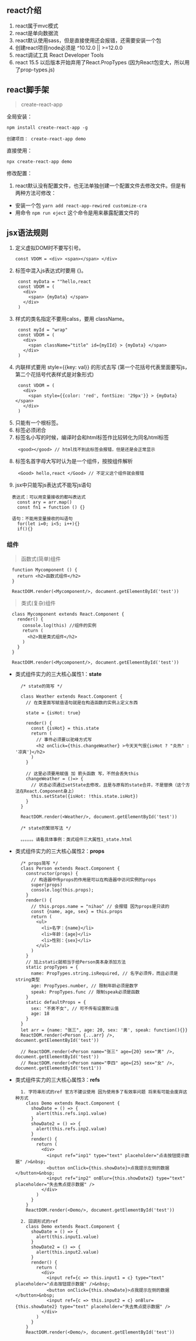 ## react介绍
1. react属于mvc模式
2. react是单向数据流
3. react默认使用sass，但是直接使用还会报错，还需要安装一个包
4. 创建react项目node必须是  ^10.12.0 || >=12.0.0
5. react调试工具 React Developer Tools
6. react 15.5 以后版本开始弃用了React.PropTypes  (因为React包变大，所以用了prop-types.js)

## react脚手架
> create-react-app

全局安装：
```
npm install create-react-app -g

创建项目： create-react-app demo
```

直接使用：
```
npx create-react-app demo
```

修改配置：
1. react默认没有配置文件，也无法单独创建一个配置文件去修改文件。但是有两种方法可修改：
  - 安装一个包 `yarn add react-app-rewired customize-cra`
  - 用命令 `npm run eject` 这个命令是用来暴露配置文件的  


## jsx语法规则
1. 定义虚拟DOM时不要写引号。
   ```
   const VDOM = <div> <span></span> </div>
   ```
2. 标签中混入js表达式时要用 {}。
   ```
    const myData = ""hello,react
    const VDOM = (
      <div>
        <span> {myData} </span>
      </div>
    )
   ```
3. 样式的类名指定不要用calss，要用 className。
   ```
    const myId = "wrap"
    const VDOM = (
      <div>
        <span className="title" id={myIId} > {myData} </span>
      </div>
    )
   ```
4. 内联样式要用 style={{key: val}} 的形式去写 (第一个花括号代表里面要写js，第二个花括号代表样式是对象形式)
   ```
    const VDOM = (
      <div>
        <span style={{color: 'red', fontSize: '29px'}} > {myData} </span>
      </div>
    )
   ```
5. 只能有一个根标签。
6. 标签必须闭合
7. 标签名小写的时候，编译时会和html标签作比较转化为同名html标签
   ```
    <good></good> // html找不到此标签会报错，但是还是会正常显示
   ```
8. 标签名首字母大写时认为是一个组件，按按组件解析
   ```
    <Good> hello,react </Good> // 不定义这个组件就会报错
   ```
9. jsx中只能写js表达式不能写js语句
  ```
    表达式：可以用变量接收的都叫表达式
      const ary = arr.map()
      const fn1 = function () {}

    语句：不能用变量接收的叫语句
      for(let i=0; i<5; i++){}
      if(){}
  ```  

### 组件
>函数式(简单)组件  
```
  function Mycomponent () {
    return <h2>函数式组件</h2>
  }

  ReactDOM.render(<Mycomponent/>, document.getElementById('test'))
```

>类式(复杂)组件  
```
  class Mycomponent extends React.Component {
    render() {
      console.log(this) //组件的实例
      return (
        <h2>我是类式组件</h2>
      )
    }
  }

  ReactDOM.render(<Mycomponent/>, document.getElementById('test'))
```
- 类式组件实力的三大核心属性1：**state**
  ```
    /* state的简写 */

    class Weather extends React.Component {
      // 在类里面写赋值语句就是在构造函数的实例上定义东西
      
      state = {isHot: true}

      render() {
        const {isHot} = this.state
        return (
          // 事件必须要以驼峰方式写
          <h2 onClick={this.changeWeather} >今天天气很{isHot ? "炎热" : '凉爽'}</h2>
        )
      }

      // 这里必须要用赋值 加 箭头函数 写，不然会丢失this
      changeWeather = ()=> {
        // 状态必须通过setState去修改，且是与原有的state合并，不是替换（这个方法在React.Component身上）
        this.setState({isHot: !this.state.isHot})
      }
    }

    ReactDOM.render(<Weather/>, document.getElementById('test'))

    /* state的繁琐写法 */

    。。。。。。请看具体事例：类式组件三大属性1_state.html

  ```
- 类式组件实力的三大核心属性2：**props**
  ```
    /* props简写 */
    class Person extends React.Component {
      constructor(props) {
        // 构造器中传props的作用是可以在构造器中访问实例的props
        super(props)
        console.log(this.props);
      }
      render() {
        // this.props.name = "nihao" // 会报错 因为props是只读的
        const {name, age, sex} = this.props
        return (
          <ul>
            <li>名字：{name}</li>
            <li>年龄：{age}</li>
            <li>性别：{sex}</li>
          </ul>
        )
      }
      // 加上static就相当于给Person类本身添加方法
      static propTypes = {
        name: PropTypes.string.isRequired, // 名字必须传，而且必须是string类型
        age: PropTypes.number, // 限制年龄必须是数字
        speak: PropTypes.func // 限制speak必须是函数
      }
      static defaultProps = {
        sex: "不男不女", // 可不传有设置默认值
        age: 18
      }
    }
    let arr = {name: "张三", age: 20, sex: '男', speak: function(){}}
    ReactDOM.render(<Person {...arr} />, document.getElementById('test'))

    // ReactDOM.render(<Person name="张三" age={20} sex="男" />, document.getElementById('test'))
    // ReactDOM.render(<Person name="李四" age={25} sex="女" />, document.getElementById('test1'))
  ```
  
- 类式组件实力的三大核心属性3：**refs**
  ```
    1. 字符串形式的ref 官方不建议使用 因为使用多了有效率问题 将来有可能会废弃这种方式
      class Demo extends React.Component {
        showDate = () => {
          alert(this.refs.inp1.value)
        }
        showDate2 = () => {
          alert(this.refs.inp2.value)
        }
        render() {
          return (
            <div>
              <input ref="inp1" type="text" placeholder="点击按钮提示数据" />&nbsp;
              <button onClick={this.showDate}>点我提示左侧的数据</button>&nbsp;
              <input ref="inp2" onBlur={this.showDate2} type="text" placeholder="失去焦点提示数据" />
            </div>
          )
        }
      }
      ReactDOM.render(<Demo/>, document.getElementById('test'))

    2. 回调形式的ref
      class Demo extends React.Component {
        showDate = () => {
          alert(this.input1.value)
        }
        showDate2 = () => {
          alert(this.input2.value)
        }
        render() {
          return (
            <div>
              <input ref={c => this.input1 = c} type="text" placeholder="点击按钮提示数据" />&nbsp;
              <button onClick={this.showDate}>点我提示左侧的数据</button>&nbsp;
              <input ref={c => this.input2 = c} onBlur={this.showDate2} type="text" placeholder="失去焦点提示数据" />
            </div>
          )
        }
      }
      ReactDOM.render(<Demo/>, document.getElementById('test'))

  ```
  
  

